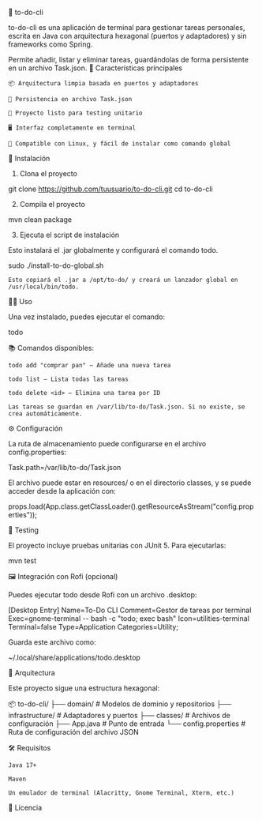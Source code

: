 📌 to-do-cli

to-do-cli es una aplicación de terminal para gestionar tareas personales, escrita en Java con arquitectura hexagonal (puertos y adaptadores) y sin frameworks como Spring.

Permite añadir, listar y eliminar tareas, guardándolas de forma persistente en un archivo Task.json.
🧠 Características principales

    📦 Arquitectura limpia basada en puertos y adaptadores

    💾 Persistencia en archivo Task.json

    🧪 Proyecto listo para testing unitario

    🖥️ Interfaz completamente en terminal

    🐧 Compatible con Linux, y fácil de instalar como comando global

🚀 Instalación
1. Clona el proyecto

git clone https://github.com/tuusuario/to-do-cli.git
cd to-do-cli

2. Compila el proyecto

mvn clean package

3. Ejecuta el script de instalación

Esto instalará el .jar globalmente y configurará el comando todo.

sudo ./install-to-do-global.sh

    Esto copiará el .jar a /opt/to-do/ y creará un lanzador global en /usr/local/bin/todo.

🧑‍💻 Uso

Una vez instalado, puedes ejecutar el comando:

todo

📚 Comandos disponibles:

    todo add "comprar pan" – Añade una nueva tarea

    todo list – Lista todas las tareas

    todo delete <id> – Elimina una tarea por ID

    Las tareas se guardan en /var/lib/to-do/Task.json. Si no existe, se crea automáticamente.

⚙️ Configuración

La ruta de almacenamiento puede configurarse en el archivo config.properties:

Task.path=/var/lib/to-do/Task.json

El archivo puede estar en resources/ o en el directorio classes, y se puede acceder desde la aplicación con:

props.load(App.class.getClassLoader().getResourceAsStream("config.properties"));

🧪 Testing

El proyecto incluye pruebas unitarias con JUnit 5. Para ejecutarlas:

mvn test

🖼️ Integración con Rofi (opcional)

Puedes ejecutar todo desde Rofi con un archivo .desktop:

[Desktop Entry]
Name=To-Do CLI
Comment=Gestor de tareas por terminal
Exec=gnome-terminal -- bash -c "todo; exec bash"
Icon=utilities-terminal
Terminal=false
Type=Application
Categories=Utility;

Guarda este archivo como:

~/.local/share/applications/todo.desktop

🧱 Arquitectura

Este proyecto sigue una estructura hexagonal:

📦 to-do-cli/
├── domain/               # Modelos de dominio y repositorios
├── infrastructure/       # Adaptadores y puertos
├── classes/              # Archivos de configuración
├── App.java              # Punto de entrada
└── config.properties     # Ruta de configuración del archivo JSON

🛠 Requisitos

    Java 17+

    Maven

    Un emulador de terminal (Alacritty, Gnome Terminal, Xterm, etc.)

📝 Licencia
